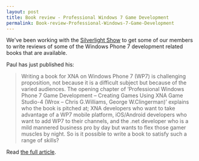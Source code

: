 ```yaml
---
layout: post
title: Book review - Professional Windows 7 Game Development
permalink: Book-review-Professional-Windows-7-Game-Development
---
```


We've been working with the [Silverlight Show](http://www.silverlightshow.net/) to get some of our members to write reviews of some of the Windows Phone 7 development related books that are available.

Paul has just published his:

> Writing a book for XNA on Windows Phone 7 (WP7) is challenging proposition, not because it is a difficult subject but because of the varied audiences. The opening chapter of ‘Professional Windows Phone 7 Game Development – Creating Games Using XNA Game Studio-4 (Wrox – Chris G.Williams, George W.Clingerman)’ explains who the book is pitched at; XNA developers who want to take advantage of a WP7 mobile platform, iOS/Android developers who want to add WP7 to their channels, and the .net developer who is a mild mannered business pro by day but wants to flex those gamer muscles by night. So is it possible to write a book to satisfy such a range of skills?

Read [the full article](http://www.silverlightshow.net/items/Review-of-Professional-Windows-7-Game-Development.aspx).

